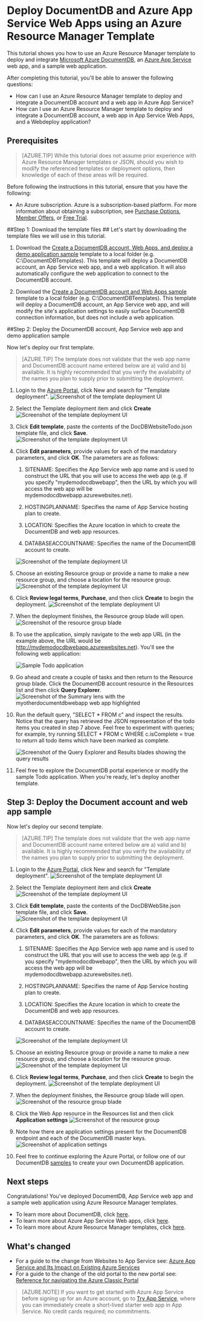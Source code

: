 <properties 
	pageTitle="Deploy DocumentDB and Azure App Service Web Apps using an Azure Resource Manager Template | Microsoft Azure" 
	description="Learn how to deploy a DocumentDB account, Azure App Service Web Apps, and a sample web application using an Azure Resource Manager template." 
	services="documentdb, app-service\web" 
	authors="stephbaron" 
	manager="jhubbard" 
	editor="monicar" 
	documentationCenter=""/>

<tags 
	ms.service="documentdb" 
	ms.workload="data-services" 
	ms.tgt_pltfrm="na" 
	ms.devlang="na" 
	ms.topic="article" 
	ms.date="05/04/2016" 
	ms.author="stbaro"/>

# Deploy DocumentDB and Azure App Service Web Apps using an Azure Resource Manager Template

This tutorial shows you how to use an Azure Resource Manager template to deploy and integrate [Microsoft Azure DocumentDB](https://azure.microsoft.com/services/documentdb/), an [Azure App Service](http://go.microsoft.com/fwlink/?LinkId=529714) web app, and a sample web application.

After completing this tutorial, you'll be able to answer the following questions:  

-	How can I use an Azure Resource Manager template to deploy and integrate a DocumentDB account and a web app in Azure App Service?
-	How can I use an Azure Resource Manager template to deploy and integrate a DocumentDB account, a web app in App Service Web Apps, and a Webdeploy application?

<a id="Prerequisites"></a>
## Prerequisites
> [AZURE.TIP] While this tutorial does not assume prior experience with Azure Resource Manager templates or JSON, should you wish to modify the referenced templates or deployment options, then knowledge of each of these areas will be required.

Before following the instructions in this tutorial, ensure that you have the following:

- An Azure subscription. Azure is a subscription-based platform.  For more information about obtaining a subscription, see [Purchase Options](https://azure.microsoft.com/pricing/purchase-options/), [Member Offers](https://azure.microsoft.com/pricing/member-offers/), or [Free Trial](https://azure.microsoft.com/pricing/free-trial/).

##<a id="CreateDB"></a>Step 1: Download the template files ##
Let's start by downloading the template files we will use in this tutorial.

1. Download the [Create a DocumentDB account, Web Apps, and deploy a demo application sample](https://portalcontent.blob.core.windows.net/samples/DocDBWebsiteTodo.json) template to a local folder (e.g. C:\DocumentDBTemplates). This template will deploy a DocumentDB account, an App Service web app, and a web application.  It will also automatically configure the web application to connect to the DocumentDB account.

2. Download the [Create a DocumentDB account and Web Apps sample](https://portalcontent.blob.core.windows.net/samples/DocDBWebSite.json) template to a local folder (e.g. C:\DocumentDBTemplates). This template will deploy a DocumentDB account, an App Service web app, and will modify the site's application settings to easily surface DocumentDB connection information, but does not include a web application.  

<a id="Build"></a>
##Step 2: Deploy the DocumentDB account, App Service web app and demo application sample

Now let's deploy our first template.

> [AZURE.TIP] The template does not validate that the web app name and DocumentDB account name entered below are a) valid and b) available.  It is highly recommended that you verify the availability of the names you plan to supply prior to submitting the deployment.

1. Login to the [Azure Portal](https://portal.azure.com), click New and search for "Template deployment".
	![Screenshot of the template deployment UI](./media/documentdb-create-documentdb-website/TemplateDeployment1.png)

2. Select the Template deployment item and click **Create**
	![Screenshot of the template deployment UI](./media/documentdb-create-documentdb-website/TemplateDeployment2.png)

3.  Click **Edit template**, paste the contents of the DocDBWebsiteTodo.json template file, and click **Save**.
	![Screenshot of the template deployment UI](./media/documentdb-create-documentdb-website/TemplateDeployment3.png)

4. Click **Edit parameters**, provide values for each of the mandatory parameters, and click **OK**.  The parameters are as follows:

	1. SITENAME: Specifies the App Service web app name and is used to construct the URL that you will use to access the web app (e.g. if you specify "mydemodocdbwebapp", then the URL by which you will access the web app will be mydemodocdbwebapp.azurewebsites.net).

	2. HOSTINGPLANNAME: Specifies the name of App Service hosting plan to create.

	3. LOCATION: Specifies the Azure location in which to create the DocumentDB and web app resources.

	4. DATABASEACCOUNTNAME: Specifies the name of the DocumentDB account to create.   

	![Screenshot of the template deployment UI](./media/documentdb-create-documentdb-website/TemplateDeployment4.png)

5. Choose an existing Resource group or provide a name to make a new resource group, and choose a location for the resource group.
	![Screenshot of the template deployment UI](./media/documentdb-create-documentdb-website/TemplateDeployment5.png)
  
6.  Click **Review legal terms**, **Purchase**, and then click **Create** to begin the deployment.
	![Screenshot of the template deployment UI](./media/documentdb-create-documentdb-website/TemplateDeployment6.png)

7.  When the deployment finishes, the Resource group blade will open.
	![Screenshot of the resource group blade](./media/documentdb-create-documentdb-website/TemplateDeployment7.png)  

8.  To use the application, simply navigate to the web app URL (in the example above, the URL would be http://mydemodocdbwebapp.azurewebsites.net).  You'll see the following web application:

	![Sample Todo application](./media/documentdb-create-documentdb-website/image2.png)

7. Go ahead and create a couple of tasks and then return to the Resource group blade.  Click the DocumentDB account resource in the Resources list and then click **Query Explorer**.
	![Screenshot of the Summary lens with the myotherdocumentdbwebapp web app highlighted](./media/documentdb-create-documentdb-website/TemplateDeployment8.png)  

8. Run the default query, "SELECT * FROM c" and inspect the results.  Notice that the query has retrieved the JSON representation of the todo items you created in step 7 above.  Feel free to experiment with queries; for example, try running SELECT * FROM c WHERE c.isComplete = true to return all todo items which have been marked as complete.

	![Screenshot of the Query Explorer and Results blades showing the query results](./media/documentdb-create-documentdb-website/image5.png)

12. Feel free to explore the DocumentDB portal experience or modify the sample Todo application.  When you're ready, let's deploy another template.
	
<a id="Build"></a> 
## Step 3: Deploy the Document account and web app sample

Now let's deploy our second template.

> [AZURE.TIP] The template does not validate that the web app name and DocumentDB account name entered below are a) valid and b) available.  It is highly recommended that you verify the availability of the names you plan to supply prior to submitting the deployment.

1. Login to the [Azure Portal](https://portal.azure.com), click New and search for "Template deployment".
	![Screenshot of the template deployment UI](./media/documentdb-create-documentdb-website/TemplateDeployment1.png)

2. Select the Template deployment item and click **Create**
	![Screenshot of the template deployment UI](./media/documentdb-create-documentdb-website/TemplateDeployment2.png)

3.  Click **Edit template**, paste the contents of the DocDBWebSite.json template file, and click **Save**.
	![Screenshot of the template deployment UI](./media/documentdb-create-documentdb-website/TemplateDeployment3.png)

4. Click **Edit parameters**, provide values for each of the mandatory parameters, and click **OK**.  The parameters are as follows:

	1. SITENAME: Specifies the App Service web app name and is used to construct the URL that you will use to access the web app (e.g. if you specify "mydemodocdbwebapp", then the URL by which you will access the web app will be mydemodocdbwebapp.azurewebsites.net).

	2. HOSTINGPLANNAME: Specifies the name of App Service hosting plan to create.

	3. LOCATION: Specifies the Azure location in which to create the DocumentDB and web app resources.

	4. DATABASEACCOUNTNAME: Specifies the name of the DocumentDB account to create.   

	![Screenshot of the template deployment UI](./media/documentdb-create-documentdb-website/TemplateDeployment4.png)

5. Choose an existing Resource group or provide a name to make a new resource group, and choose a location for the resource group.
	![Screenshot of the template deployment UI](./media/documentdb-create-documentdb-website/TemplateDeployment5.png)
  
6.  Click **Review legal terms**, **Purchase**, and then click **Create** to begin the deployment.
	![Screenshot of the template deployment UI](./media/documentdb-create-documentdb-website/TemplateDeployment6.png)

7.  When the deployment finishes, the Resource group blade will open.
	![Screenshot of the resource group blade](./media/documentdb-create-documentdb-website/TemplateDeployment7.png)  

6. Click the Web App resource in the Resources list and then click **Application settings**
	![Screenshot of the resource group](./media/documentdb-create-documentdb-website/TemplateDeployment9.png)  

7. Note how there are application settings present for the DocumentDB endpoint and each of the DocumentDB master keys.
	![Screenshot of application settings](./media/documentdb-create-documentdb-website/TemplateDeployment10.png)  

8. Feel free to continue exploring the Azure Portal, or follow one of our DocumentDB [samples](http://go.microsoft.com/fwlink/?LinkID=402386) to create your own DocumentDB application.

	
	
<a name="NextSteps"></a>
## Next steps

Congratulations! You've deployed DocumentDB, App Service web app and a sample web application using Azure Resource Manager templates.

- To learn more about DocumentDB, click [here](http://azure.com/docdb).
- To learn more about Azure App Service Web apps, click [here](http://go.microsoft.com/fwlink/?LinkId=325362).
- To learn more about Azure Resource Manager templates, click [here](https://msdn.microsoft.com/library/azure/dn790549.aspx).


## What's changed
* For a guide to the change from Websites to App Service see: [Azure App Service and Its Impact on Existing Azure Services](http://go.microsoft.com/fwlink/?LinkId=529714)
* For a guide to the change of the old portal to the new portal see: [Reference for navigating the Azure Classic Portal](http://go.microsoft.com/fwlink/?LinkId=529715)

>[AZURE.NOTE] If you want to get started with Azure App Service before signing up for an Azure account, go to [Try App Service](http://go.microsoft.com/fwlink/?LinkId=523751), where you can immediately create a short-lived starter web app in App Service. No credit cards required; no commitments.
 
